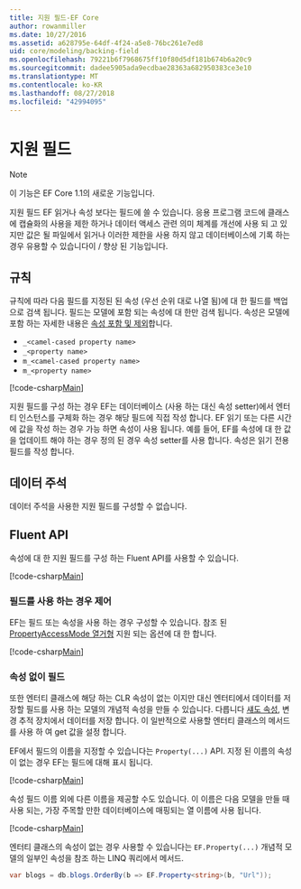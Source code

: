 ```yaml
---
title: 지원 필드-EF Core
author: rowanmiller
ms.date: 10/27/2016
ms.assetid: a628795e-64df-4f24-a5e8-76bc261e7ed8
uid: core/modeling/backing-field
ms.openlocfilehash: 79221b6f7968675ff10f80d5df181b674b6a20c9
ms.sourcegitcommit: dadee5905ada9ecdbae28363a682950383ce3e10
ms.translationtype: MT
ms.contentlocale: ko-KR
ms.lasthandoff: 08/27/2018
ms.locfileid: "42994095"
---
```

# <a name="backing-fields"></a>지원 필드

> [!NOTE]  
> 이 기능은 EF Core 1.1의 새로운 기능입니다.

지원 필드 EF 읽거나 속성 보다는 필드에 쓸 수 있습니다. 응용 프로그램 코드에 클래스에 캡슐화의 사용을 제한 하거나 데이터 액세스 관련 의미 체계를 개선에 사용 되 고 있지만 값은 될 파일에서 읽거나 이러한 제한을 사용 하지 않고 데이터베이스에 기록 하는 경우 유용할 수 있습니다이 / 향상 된 기능입니다.

## <a name="conventions"></a>규칙

규칙에 따라 다음 필드를 지정된 된 속성 (우선 순위 대로 나열 됨)에 대 한 필드를 백업으로 검색 됩니다. 필드는 모델에 포함 되는 속성에 대 한만 검색 됩니다. 속성은 모델에 포함 하는 자세한 내용은 [속성 포함 및 제외](included-properties.md)합니다.

* `_<camel-cased property name>`
* `_<property name>`
* `m_<camel-cased property name>`
* `m_<property name>`

[!code-csharp[Main](../../../samples/core/Modeling/Conventions/Samples/BackingField.cs#Sample)]

지원 필드를 구성 하는 경우 EF는 데이터베이스 (사용 하는 대신 속성 setter)에서 엔터티 인스턴스를 구체화 하는 경우 해당 필드에 직접 작성 합니다. EF 읽기 또는 다른 시간에 값을 작성 하는 경우 가능 하면 속성이 사용 됩니다. 예를 들어, EF를 속성에 대 한 값을 업데이트 해야 하는 경우 정의 된 경우 속성 setter를 사용 합니다. 속성은 읽기 전용 필드를 작성 합니다.

## <a name="data-annotations"></a>데이터 주석

데이터 주석을 사용한 지원 필드를 구성할 수 없습니다.

## <a name="fluent-api"></a>Fluent API

속성에 대 한 지원 필드를 구성 하는 Fluent API를 사용할 수 있습니다.

[!code-csharp[Main](../../../samples/core/Modeling/FluentAPI/Samples/BackingField.cs#Sample)]

### <a name="controlling-when-the-field-is-used"></a>필드를 사용 하는 경우 제어

EF는 필드 또는 속성을 사용 하는 경우 구성할 수 있습니다. 참조 된 [PropertyAccessMode 열거형](https://docs.microsoft.com/dotnet/api/microsoft.entityframeworkcore.propertyaccessmode) 지원 되는 옵션에 대 한 합니다.

[!code-csharp[Main](../../../samples/core/Modeling/FluentAPI/Samples/BackingFieldAccessMode.cs#Sample)]

### <a name="fields-without-a-property"></a>속성 없이 필드

또한 엔터티 클래스에 해당 하는 CLR 속성이 없는 이지만 대신 엔터티에서 데이터를 저장할 필드를 사용 하는 모델의 개념적 속성을 만들 수 있습니다. 다릅니다 [섀도 속성](shadow-properties.md), 변경 추적 장치에서 데이터를 저장 합니다. 이 일반적으로 사용할 엔터티 클래스의 메서드를 사용 하 여 get 값을 설정 합니다.

EF에서 필드의 이름을 지정할 수 있습니다는 `Property(...)` API. 지정 된 이름의 속성이 없는 경우 EF는 필드에 대해 표시 됩니다.

[!code-csharp[Main](../../../samples/core/Modeling/FluentAPI/Samples/BackingFieldNoProperty.cs#Sample)]

속성 필드 이름 외에 다른 이름을 제공할 수도 있습니다. 이 이름은 다음 모델을 만들 때 사용 되는, 가장 주목할 만한 데이터베이스에 매핑되는 열 이름에 사용 됩니다.

[!code-csharp[Main](../../../samples/core/Modeling/FluentAPI/Samples/BackingFieldConceptualProperty.cs#Sample)]

엔터티 클래스의 속성이 없는 경우 사용할 수 있습니다는 `EF.Property(...)` 개념적 모델의 일부인 속성을 참조 하는 LINQ 쿼리에서 메서드.

``` csharp
var blogs = db.blogs.OrderBy(b => EF.Property<string>(b, "Url"));
```
